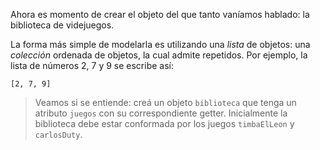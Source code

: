 Ahora es momento de crear el objeto del que tanto vaníamos hablado: la biblioteca de videjuegos.

La forma más simple de modelarla es utilizando una _lista_ de objetos: una _colección_ ordenada de objetos, la cual admite repetidos. Por ejemplo, la lista de números 2, 7 y 9 se escribe así:

```
[2, 7, 9]
```

> Veamos si se entiende: creá un objeto `biblioteca` que tenga un atributo `juegos` con su correspondiente getter. Inicialmente la biblioteca debe estar conformada por los juegos `timbaElLeon` y `carlosDuty`.
